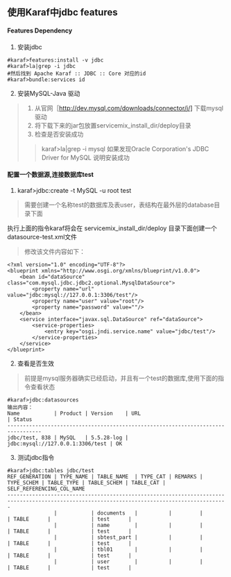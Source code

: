 ## 使用Karaf中jdbc features

#### Features Dependency
1. 安装jdbc
```
#karaf>features:install -v jdbc
#karaf>la|grep -i jdbc
#然后找到 Apache Karaf :: JDBC :: Core 对应的id
#karaf>bundle:services id
```

2. 安装MySQL-Java 驱动
>1. 从官网［http://dev.mysql.com/downloads/connector/j/] 下载mysql驱动
>2. 将下载下来的jar包放置servicemix_install_dir/deploy目录
>3. 检查是否安装成功
>>karaf>la|grep -i mysql 
>>如果发现Oracle Corporation's JDBC Driver for MySQL 说明安装成功


#### 配置一个数据源,连接数据库test
1. karaf>jdbc:create -t MySQL -u root test
>需要创建一个名称test的数据库及表user，表结构在最外层的database目录下面

执行上面的指令karaf将会在 servicemix_install_dir/deploy 目录下面创建一个datasource-test.xml文件

>修改该文件内容如下：
```
<?xml version="1.0" encoding="UTF-8"?>
<blueprint xmlns="http://www.osgi.org/xmlns/blueprint/v1.0.0">
    <bean id="dataSource" class="com.mysql.jdbc.jdbc2.optional.MysqlDataSource">
        <property name="url" value="jdbc:mysql://127.0.0.1:3306/test"/>
        <property name="user" value="root"/>
        <property name="password" value=""/>
    </bean>
    <service interface="javax.sql.DataSource" ref="dataSource">
        <service-properties>
            <entry key="osgi.jndi.service.name" value="jdbc/test"/>
        </service-properties>
    </service>
</blueprint>
```

2. 查看是否生效
> 前提是mysql服务器确实已经启动，并且有一个test的数据库,使用下面的指令查看状态 
```
#karaf>jdbc:datasources
输出内容：
Name           | Product | Version    | URL                              | Status
---------------------------------------------------------------------------------
jdbc/test, 838 | MySQL   | 5.5.28-log | jdbc:mysql://127.0.0.1:3306/test | OK  
```

3. 测试jdbc指令
```
#karaf>jdbc:tables jdbc/test
REF_GENERATION | TYPE_NAME | TABLE_NAME  | TYPE_CAT | REMARKS | TYPE_SCHEM | TABLE_TYPE | TABLE_SCHEM | TABLE_CAT | SELF_REFERENCING_COL_NAME
---------------------------------------------------------------------------------------------------------------------------------------------
               |           | documents   |          |         |            | TABLE      |             | test      |                          
               |           | name        |          |         |            | TABLE      |             | test      |                          
               |           | sbtest_part |          |         |            | TABLE      |             | test      |                          
               |           | tbl01       |          |         |            | TABLE      |             | test      |                          
               |           | user        |          |         |            | TABLE      |             | test      |
               
```